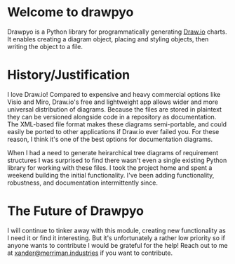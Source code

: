 # Welcome to drawpyo

Drawpyo is a Python library for programmatically generating [Draw.io](https://www.drawio.com/) charts. It enables creating a diagram object, placing and styling objects, then writing the object to a file.

# History/Justification

I love Draw.io! Compared to expensive and heavy commercial options like Visio and Miro, Draw.io's free and lightweight app allows wider and more universal distribution of diagrams. Because the files are stored in plaintext they can be versioned alongside code in a repository as documentation. The XML-based file format makes these diagrams semi-portable, and could easily be ported to other applications if Draw.io ever failed you. For these reason, I think it's one of the best options for documentation diagrams.

When I had a need to generate heirarchical tree diagrams of requirement structures I was surprised to find there wasn't even a single existing Python library for working with these files. I took the project home and spent a weekend building the initial functionality. I've been adding functionality, robustness, and documentation intermittently since.

# The Future of Drawpyo

I will continue to tinker away with this module, creating new functionality as I need it or find it interesting. But it's unfortunately a rather low priority so if anyone wants to contribute I would be grateful for the help! Reach out to me at [xander@merriman.industries](mailto:xander@merriman.industries) if you want to contribute.